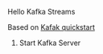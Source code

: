 Hello Kafka Streams

Based on [Kafak quickstart](https://kafka.apache.org/0110/documentation/streams/quickstart)


1. Start Kafka Server 
